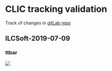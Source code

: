 # CLIC tracking validation

Track of changes in [gitLab repo](https://gitlab.cern.ch/CLICdp/SoftwareConfigurations/iLCSoft/-/releases)

##  ILCSoft-2019-07-09

### ttbar
![](clic_releases_validation/plots/ILCSoft-2019-07-09/ttbar3TeV/eff_vs_pt_minNhits4.svg)

